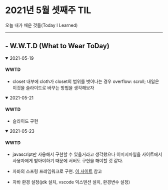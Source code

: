 # 2021년 5월 셋째주 TIL
오늘 내가 배운 것들(Today I Learned)

---------------------------------------
## - W.W.T.D (What to Wear ToDay)


<details open>
<summary>2021-05-19</summary>

#### WWTD

- closet 내부에 cloth가 closet의 범위를 벗어나는 경우 overflow: scroll;
내일은 이것을 슬라이드로 바꾸는 방법을 생각해보자
</details>

<details open>
<summary>2021-05-21</summary>

#### WWTD

- 슬라이드 구현
</details>

<details open>
<summary>2021-05-23</summary>

#### WWTD

- javascript만 사용해서 구현할 수 있을거라고 생각했으나 이미지파일을 사이트에서 사용자에게 받아야하기 때문에 서버도 구현을 해야할 것 같다.

- 자바의 스프링 프레임워크로 구현. [이 사이트](https://www.boostcourse.org/) 참고

- 자바 환경 설정(jdk 설치, vscode 익스텐션 설치, 환경변수 설정)

</details>
